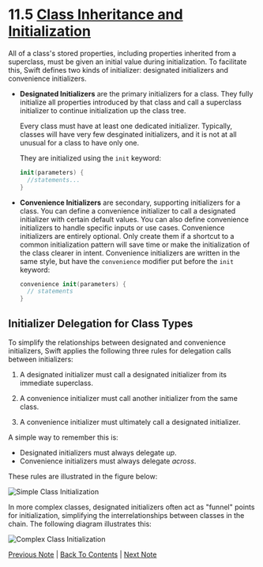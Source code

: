 # 11.5 [Class Inheritance and Initialization](https://developer.apple.com/library/content/documentation/Swift/Conceptual/Swift_Programming_Language/Initialization.html#//apple_ref/doc/uid/TP40014097-CH18-ID216)

All of a class's stored properties, including properties inherited from a superclass, must be given an initial value during initialization. To facilitate this, Swift defines two kinds of initializer: designated initializers and convenience initializers.

* **Designated Initializers** are the primary initializers for a class. They fully initialize all properties introduced by that class and call a superclass initializer to continue initialization up the class tree.

  Every class must have at least one dedicated initializer. Typically, classes will have very few desginated initializers, and it is not at all unusual for a class to have only one.
  
  They are initialized using the `init` keyword:
  ```Swift
  init(parameters) {
    //statements...
  }
  ```
  
* **Convenience Initializers** are secondary, supporting initializers for a class. You can define a convenience initializer to call a designated initializer with certain default values. You can also define convenience initializers to handle specific inputs or use cases.
  Convenience initializers are entirely optional. Only create them if a shortcut to a common initialization pattern will save time or make the initialization of the class clearer in intent.
  Convenience initializers are written in the same style, but have the `convenience` modifier put before the `init` keyword:
  ```Swift
  convenience init(parameters) {
    // statements
  }
  ```
## Initializer Delegation for Class Types

To simplify the relationships between designated and convenience initializers, Swift applies the following three rules for delegation calls between initializers:

1. A designated initializer must call a designated initializer from its immediate superclass.

2. A convenience initializer must call another initializer from the same class.

3. A convenience initializer must ultimately call a designated initializer.

A simple way to remember this is:

* Designated initializers must always delegate *up*.
* Convenience initializers must always delegate *across*.

These rules are illustrated in the figure below:

![Simple Class Initialization](https://developer.apple.com/library/content/documentation/Swift/Conceptual/Swift_Programming_Language/Art/initializerDelegation01_2x.png)

In more complex classes, designated initializers often act as "funnel" points for initialization, simplifying the interrelationships between classes in the chain. The following diagram illustrates this:

![Complex Class Initialization](https://developer.apple.com/library/content/documentation/Swift/Conceptual/Swift_Programming_Language/Art/initializerDelegation02_2x.png)

[Previous Note](../11%20-%20Initialization/11.2%20-%20Customizing%20Initialization.md) | [Back To Contents](https://github.com/Firanus/swift-language-guide-notes) |  [Next Note](../11%20-%20Initialization/11.6%20-%20Class%20Inheritance%20and%20Initialization.md )